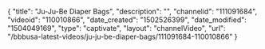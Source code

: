 {
    "title": "Ju-Ju-Be Diaper Bags",
    "description": "",
    "channelid": "111091684",
    "videoid": "110010866",
    "date_created": "1502526399",
    "date_modified": "1504049169",
    "type": "captivate",
    "layout": "channelVideo",
    "url": "\/bbbusa-latest-videos\/ju-ju-be-diaper-bags\/111091684-110010866"
}